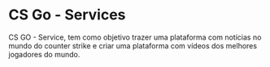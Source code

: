 # CS Go - Services

CS GO - Service, tem como objetivo trazer uma plataforma com notícias no mundo do counter strike e criar uma plataforma com vídeos dos melhores jogadores do mundo.
